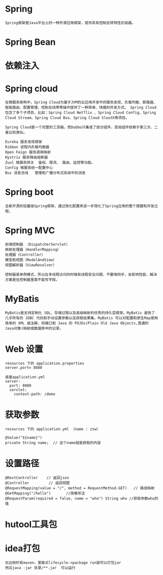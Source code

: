 # Spring

	Spring框架是Java平台上的一种开源应用框架，提供具有控制反转特性的容器。
	
# Spring Bean

	

# 依赖注入

	

# Spring cloud

	在微服务架构中，Spring Cloud为基于JVM的云应用开发中的服务发现、负载均衡、断路器、智能路由、配置管理、控制总线等等操作提供了一种简单、快捷的开发方式。 Spring Cloud包含了多个子项目，比如：Spring Cloud Netflix 、Spring Cloud Config、Spring Cloud Stream、Spring Cloud Bus、Spring Cloud Sleuth等项目。

	Spring Cloud是一个完整的工具箱，而Dubbo只集成了部分组件，其他组件依赖于第三方，二者比较类似。

	Eureka 服务发现框架
	Ribbon 进程内负载均衡器
	Open Feign 服务调用映射
	Hystrix 服务降级熔断器
	Zuul 微服务网关	鉴权、限流、 路由、监控等功能。
	Config 微服务统一配置中心
	Bus 消息总线   管理和广播分布式系统中的消息

# Spring boot

	全新开源的轻量级Spring框架，通过简化配置来进一步简化了Spring应用的整个搭建和开发过程。


# Spring MVC

	前端控制器 （DispatcherServlet）
	映射处理器（HandlerMapping）
	处理器（Controller）
	模型和视图（ModelAndView）
	视图解析器（ViewResolver）

	控制器是单例模式，所以在多线程访问的时候有线程安全问题，不要用同步，会影响性能，解决方案是在控制器里面不能写字段。


# MyBatis

	MyBatis是支持定制化 SQL、存储过程以及高级映射的优秀的持久层框架。MyBatis 避免了几乎所有的 JDBC 代码和手动设置参数以及获取结果集。MyBatis 可以对配置和原生Map使用简单的 XML 或注解，将接口和 Java 的 POJOs(Plain Old Java Objects,普通的 Java对象)映射成数据库中的记录。

	

# Web 设置

	resources 下的 application.properties
	server.port= 8080	

	或者application.yml
	server:
	  port: 8080
	  servlet:
    	context-path: /demo

# 获取参数

	resources 下的 application.yml （name : zsw）

	@Value("${name}")
    private String name;  // 这个name就是获取的内容
	
# 设置路径

	@RestController    // 返回json
	@Controller			// 返回视图
	@RequestMapping(value = "/", method = RequestMethod.GET)   // 路径映射
 	@GetMapping("/hello")		//简略写法
	@RequestParam(required = false, name = "who") String who //获取参数who的值

# hutool工具包	  

# idea打包
	
	右边侧栏有maven，里面点lifecycle->package run就可以打包jar
	然后java -jar 目录/**.jar  可以运行


